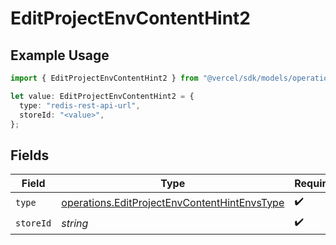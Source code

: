 # EditProjectEnvContentHint2

## Example Usage

```typescript
import { EditProjectEnvContentHint2 } from "@vercel/sdk/models/operations/editprojectenv.js";

let value: EditProjectEnvContentHint2 = {
  type: "redis-rest-api-url",
  storeId: "<value>",
};
```

## Fields

| Field                                                                                                        | Type                                                                                                         | Required                                                                                                     | Description                                                                                                  |
| ------------------------------------------------------------------------------------------------------------ | ------------------------------------------------------------------------------------------------------------ | ------------------------------------------------------------------------------------------------------------ | ------------------------------------------------------------------------------------------------------------ |
| `type`                                                                                                       | [operations.EditProjectEnvContentHintEnvsType](../../models/operations/editprojectenvcontenthintenvstype.md) | :heavy_check_mark:                                                                                           | N/A                                                                                                          |
| `storeId`                                                                                                    | *string*                                                                                                     | :heavy_check_mark:                                                                                           | N/A                                                                                                          |